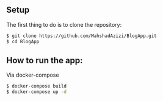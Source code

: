 ## Setup

The first thing to do is to clone the repository:

```sh
$ git clone https://github.com/MahshadAzizi/BlogApp.git
$ cd BlogApp
```

## How to run the app:
Via docker-compose

```sh
$ docker-compose build
$ docker-compose up -d
```
